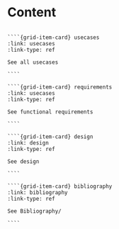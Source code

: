 # Content

`````{grid}

````{grid-item-card} usecases
:link: usecases
:link-type: ref

See all usecases

````

````{grid-item-card} requirements
:link: usecases
:link-type: ref

See functional requirements

````

````{grid-item-card} design
:link: design
:link-type: ref

See design

````

````{grid-item-card} bibliography
:link: bibliography
:link-type: ref

See Bibliography/

````

`````

